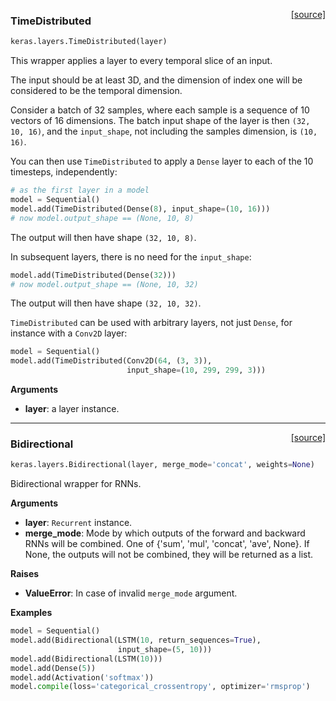 <span style="float:right;">[[source]](https://github.com/keras-team/keras/blob/master/keras/layers/wrappers.py#L104)</span>
### TimeDistributed

```python
keras.layers.TimeDistributed(layer)
```

This wrapper applies a layer to every temporal slice of an input.

The input should be at least 3D, and the dimension of index one
will be considered to be the temporal dimension.

Consider a batch of 32 samples,
where each sample is a sequence of 10 vectors of 16 dimensions.
The batch input shape of the layer is then `(32, 10, 16)`,
and the `input_shape`, not including the samples dimension, is `(10, 16)`.

You can then use `TimeDistributed` to apply a `Dense` layer
to each of the 10 timesteps, independently:

```python
# as the first layer in a model
model = Sequential()
model.add(TimeDistributed(Dense(8), input_shape=(10, 16)))
# now model.output_shape == (None, 10, 8)
```

The output will then have shape `(32, 10, 8)`.

In subsequent layers, there is no need for the `input_shape`:

```python
model.add(TimeDistributed(Dense(32)))
# now model.output_shape == (None, 10, 32)
```

The output will then have shape `(32, 10, 32)`.

`TimeDistributed` can be used with arbitrary layers, not just `Dense`,
for instance with a `Conv2D` layer:

```python
model = Sequential()
model.add(TimeDistributed(Conv2D(64, (3, 3)),
                          input_shape=(10, 299, 299, 3)))
```

__Arguments__

- __layer__: a layer instance.

----

<span style="float:right;">[[source]](https://github.com/keras-team/keras/blob/master/keras/layers/wrappers.py#L221)</span>
### Bidirectional

```python
keras.layers.Bidirectional(layer, merge_mode='concat', weights=None)
```

Bidirectional wrapper for RNNs.

__Arguments__

- __layer__: `Recurrent` instance.
- __merge_mode__: Mode by which outputs of the
forward and backward RNNs will be combined.
One of {'sum', 'mul', 'concat', 'ave', None}.
If None, the outputs will not be combined,
they will be returned as a list.

__Raises__

- __ValueError__: In case of invalid `merge_mode` argument.

__Examples__


```python
model = Sequential()
model.add(Bidirectional(LSTM(10, return_sequences=True),
                        input_shape=(5, 10)))
model.add(Bidirectional(LSTM(10)))
model.add(Dense(5))
model.add(Activation('softmax'))
model.compile(loss='categorical_crossentropy', optimizer='rmsprop')
```
